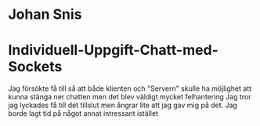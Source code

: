 # Johan Snis
# Individuell-Uppgift-Chatt-med-Sockets
Jag försökte få till så att både klienten och "Servern" skulle ha möjlighet att kunna stänga ner chatten men det blev väldigt mycket felhantering
Jag tror jag lyckades få till det tillslut men ångrar lite att jag gav mig på det. Jag borde lagt tid på något annat intressant istället
